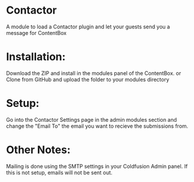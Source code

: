 Contactor
=========

A module to load a Contactor plugin  and let your guests send you a message for ContentBox

Installation:
=========
Download the ZIP and install in the modules panel of the ContentBox. 
or
Clone from GitHub and upload the folder to your modules directory

Setup:
=========
Go into the Contactor Settings page in the admin modules section and change the "Email To" the email you want to recieve the submissions from.

Other Notes:
=========
Mailing is done using the SMTP settings in your Coldfusion Admin panel.  If this is not setup, emails will not be sent out.